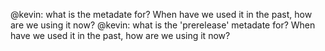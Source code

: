 @kevin: what is the  metadate for? When have we used it in the past, how are we using it now?
@kevin: what is the 'prerelease' metadate for? When have we used it in the past, how are we using it now?
